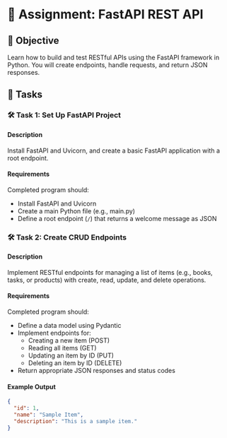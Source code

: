 # 📘 Assignment: FastAPI REST API

## 🎯 Objective

Learn how to build and test RESTful APIs using the FastAPI framework in Python. You will create endpoints, handle requests, and return JSON responses.

## 📝 Tasks

### 🛠️ Task 1: Set Up FastAPI Project

#### Description
Install FastAPI and Uvicorn, and create a basic FastAPI application with a root endpoint.

#### Requirements
Completed program should:
- Install FastAPI and Uvicorn
- Create a main Python file (e.g., main.py)
- Define a root endpoint (`/`) that returns a welcome message as JSON

### 🛠️ Task 2: Create CRUD Endpoints

#### Description
Implement RESTful endpoints for managing a list of items (e.g., books, tasks, or products) with create, read, update, and delete operations.

#### Requirements
Completed program should:
- Define a data model using Pydantic
- Implement endpoints for:
  - Creating a new item (POST)
  - Reading all items (GET)
  - Updating an item by ID (PUT)
  - Deleting an item by ID (DELETE)
- Return appropriate JSON responses and status codes

#### Example Output
```json
{
  "id": 1,
  "name": "Sample Item",
  "description": "This is a sample item."
}
```
